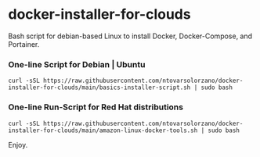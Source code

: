# docker-installer-for-clouds
Bash script for debian-based Linux to install Docker, Docker-Compose, and Portainer.

### One-line Script for Debian | Ubuntu
`curl -sSL https://raw.githubusercontent.com/ntovarsolorzano/docker-installer-for-clouds/main/basics-installer-script.sh | sudo bash `

### One-line Run-Script for Red Hat distributions
`curl -sSL https://raw.githubusercontent.com/ntovarsolorzano/docker-installer-for-clouds/main/amazon-linux-docker-tools.sh | sudo bash `

Enjoy.
